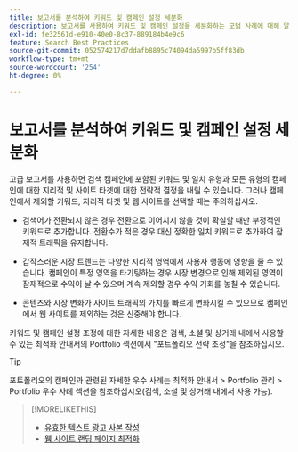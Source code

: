 ```yaml
---
title: 보고서를 분석하여 키워드 및 캠페인 설정 세분화
description: 보고서를 사용하여 키워드 및 캠페인 설정을 세분화하는 모범 사례에 대해 알아봅니다.
exl-id: fe32561d-e910-40e0-8c37-889184b4e9c6
feature: Search Best Practices
source-git-commit: 052574217d7ddafb8895c74094da5997b5ff83db
workflow-type: tm+mt
source-wordcount: '254'
ht-degree: 0%

---
```


# 보고서를 분석하여 키워드 및 캠페인 설정 세분화

고급 보고서를 사용하면 검색 캠페인에 포함된 키워드 및 일치 유형과 모든 유형의 캠페인에 대한 지리적 및 사이트 타겟에 대한 전략적 결정을 내릴 수 있습니다. 그러나 캠페인에서 제외할 키워드, 지리적 타겟 및 웹 사이트를 선택할 때는 주의하십시오.

* 검색어가 전환되지 않은 경우 전환으로 이어지지 않을 것이 확실할 때만 부정적인 키워드로 추가합니다. 전환수가 적은 경우 대신 정확한 일치 키워드로 추가하여 잠재적 트래픽을 유지합니다.

* 갑작스러운 시장 트렌드는 다양한 지리적 영역에서 사용자 행동에 영향을 줄 수 있습니다. 캠페인이 특정 영역을 타기팅하는 경우 시장 변경으로 인해 제외된 영역이 잠재적으로 수익이 날 수 있으며 계속 제외할 경우 수익 기회를 놓칠 수 있습니다.

* 콘텐츠와 시장 변화가 사이트 트래픽의 가치를 빠르게 변화시킬 수 있으므로 캠페인에서 웹 사이트를 제외하는 것은 신중해야 합니다.

키워드 및 캠페인 설정 조정에 대한 자세한 내용은 검색, 소셜 및 상거래 내에서 사용할 수 있는 최적화 안내서의 Portfolio 섹션에서 &quot;포트폴리오 전략 조정&quot;을 참조하십시오.<!-- verify convention for referencing Optimization Guide here -->

>[!TIP]
>
>포트폴리오의 캠페인과 관련된 자세한 우수 사례는 최적화 안내서 > Portfolio 관리 > Portfolio 우수 사례 섹션을 참조하십시오(검색, 소셜 및 상거래 내에서 사용 가능).<!-- verify convention for referencing Optimization Guide here -->

>[!MORELIKETHIS]
>
>* [유효한 텍스트 광고 사본 작성](best-practices-write.md)
>* [웹 사이트 랜딩 페이지 최적화](best-practices-optimize.md)
